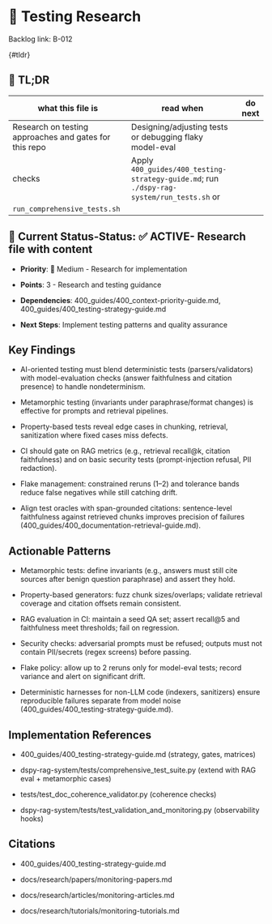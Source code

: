 

# 🧪 Testing Research

Backlog link: B-012

<!-- ANCHOR: tldr -->
{#tldr}

## 🔎 TL;DR

| what this file is | read when | do next |
|---|---|---|
| Research on testing approaches and gates for this repo | Designing/adjusting tests or debugging flaky model-eval
checks | Apply `400_guides/400_testing-strategy-guide.md`; run `./dspy-rag-system/run_tests.sh` or
`run_comprehensive_tests.sh` |

## 🎯 **Current Status**-**Status**: ✅ **ACTIVE**- Research file with content

- **Priority**: 🔧 Medium - Research for implementation

- **Points**: 3 - Research and testing guidance

- **Dependencies**: 400_guides/400_context-priority-guide.md, 400_guides/400_testing-strategy-guide.md

- **Next Steps**: Implement testing patterns and quality assurance

<!-- ANCHOR: key-findings -->

## Key Findings

- AI-oriented testing must blend deterministic tests (parsers/validators) with model-evaluation checks (answer
faithfulness and citation presence) to handle nondeterminism.

- Metamorphic testing (invariants under paraphrase/format changes) is effective for prompts and retrieval pipelines.

- Property-based tests reveal edge cases in chunking, retrieval, sanitization where fixed cases miss defects.

- CI should gate on RAG metrics (e.g., retrieval recall@k, citation faithfulness) and on basic security tests
(prompt-injection refusal, PII redaction).

- Flake management: constrained reruns (1–2) and tolerance bands reduce false negatives while still catching drift.
- Align test oracles with span-grounded citations: sentence-level faithfulness against retrieved chunks improves
precision of failures (400_guides/400_documentation-retrieval-guide.md).

<!-- ANCHOR: actionable-patterns -->

## Actionable Patterns

- Metamorphic tests: define invariants (e.g., answers must still cite sources after benign question paraphrase) and
assert they hold.

- Property-based generators: fuzz chunk sizes/overlaps; validate retrieval coverage and citation offsets remain
consistent.

- RAG evaluation in CI: maintain a seed QA set; assert recall@5 and faithfulness meet thresholds; fail on regression.

- Security checks: adversarial prompts must be refused; outputs must not contain PII/secrets (regex screens) before
passing.

- Flake policy: allow up to 2 reruns only for model-eval tests; record variance and alert on significant drift.
- Deterministic harnesses for non-LLM code (indexers, sanitizers) ensure reproducible failures separate from model noise
(400_guides/400_testing-strategy-guide.md).

<!-- ANCHOR: implementation-refs -->

## Implementation References

- 400_guides/400_testing-strategy-guide.md (strategy, gates, matrices)

- dspy-rag-system/tests/comprehensive_test_suite.py (extend with RAG eval + metamorphic cases)

- tests/test_doc_coherence_validator.py (coherence checks)

- dspy-rag-system/tests/test_validation_and_monitoring.py (observability hooks)

<!-- ANCHOR: citations -->

## Citations

- 400_guides/400_testing-strategy-guide.md

- docs/research/papers/monitoring-papers.md

- docs/research/articles/monitoring-articles.md

- docs/research/tutorials/monitoring-tutorials.md
